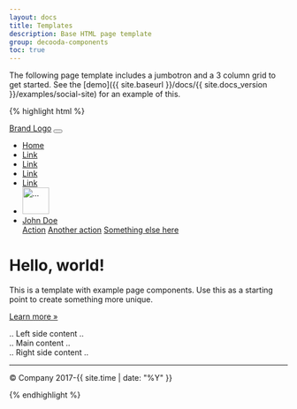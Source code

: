 ```yaml
---
layout: docs
title: Templates
description: Base HTML page template
group: decooda-components
toc: true
---
```


The following page template includes a jumbotron and a 3 column grid to get started. See the [demo]({{ site.baseurl }}/docs/{{ site.docs_version }}/examples/social-site) for an example of this.

<div class="bd-example">
  <div class="bd-example-container">
    <div class="bd-example-container-header" style="background-color: #80bdff;"></div>
    <div class="d-example-container-body d-flex flex-row justify-content-center p-2">
     <div class="d-example-container-col mx-1"></div>
     <div class="d-example-container-col-m mx-1"></div>
     <div class="d-example-container-col mx-1"></div>
    </div>
  </div>
</div>

{% highlight html %}
<!doctype html>
<html lang="en">
  <head>
    <!-- Required meta tags -->
    <meta charset="utf-8">
    <meta name="viewport" content="width=device-width, initial-scale=1, shrink-to-fit=no">
    <!-- Bootstrap CSS -->
    <link rel="stylesheet" href="./path/to/bootstrap.min.css">
    <title>Hello, world!</title>
  </head>
  <body>
    <nav class="navbar navbar-expand-md navbar-dark fixed-top bg-primary">
      <a class="navbar-brand" href="#">Brand Logo</a>
      <button class="navbar-toggler" type="button" data-toggle="collapse" data-target="#navbarsExampleDefault" aria-controls="navbarsExampleDefault" aria-expanded="false" aria-label="Toggle navigation">
        <span class="navbar-toggler-icon"></span>
      </button>
      <div class="collapse navbar-collapse justify-content-end" id="navbarsExampleDefault">
        <ul class="navbar-nav align-items-baseline">
          <li class="nav-item active">
            <a class="nav-link initialism" href="#">Home</a>
          </li>
          <li class="nav-item">
            <a class="nav-link initialism" href="#">Link</a>
          </li>
          <li class="nav-item">
            <a class="nav-link initialism" href="#">Link</a>
          </li>
          <li class="nav-item">
            <a class="nav-link initialism" href="#">Link</a>
          </li>
          <li class="nav-item">
            <a class="nav-link initialism" href="#">Link</a>
          </li>
          <li class="nav-item">
            <img class="rounded-circle" src="http://www.placeimg.com/48/48/people" width="48" height="48" alt="...">
          </li>
          <li class="nav-item dropdown">
            <a class="nav-link dropdown-toggle initialism" href="#" id="dropdown01" data-toggle="dropdown" aria-expanded="false">John Doe</a>
            <div class="dropdown-menu dropdown-menu-right" aria-labelledby="dropdown01">
              <a class="dropdown-item" href="#">Action</a>
              <a class="dropdown-item" href="#">Another action</a>
              <a class="dropdown-item" href="#">Something else here</a>
            </div>
          </li>
        </ul>
      </div>
    </nav>
    <main role="main">
      <!-- Main jumbotron for a primary marketing message or call to action -->
      <div class="jumbotron">
        <div class="container">
          <h1 class="display-3">Hello, world!</h1>
          <p>This is a template with example page components. Use this as a starting point to create something more unique. </p>
          <p><a class="btn btn-primary btn-lg" href="#" role="button">Learn more &raquo;</a></p>
        </div>
      </div>
      <div class="container">
        <!-- Example row of columns -->
        <div class="row mx-lg-n5 justify-content-center">
          <div class="col-lg-3">
            .. Left side content ..
          </div>
          <div class="col-lg-5">
            .. Main content ..
          </div>
          <div class="col-lg-3">
            .. Right side content ..
          </div>
        </div>
        <hr>
      </div> <!-- /container -->
    </main>
    <footer class="container">
      <p>&copy; Company 2017-{{ site.time | date: "%Y" }}</p>
    </footer>
    <!-- Optional JavaScript -->
    <!-- jQuery first, then Popper.js, then Bootstrap JS -->
    <script src="./path/to/jquery-3.3.1.js"></script>
    <script src="./path/to/popper.js"></script>
    <script src="./path/to/bootstrap.min.js"></script>
  </body>
</html>

{% endhighlight %}
